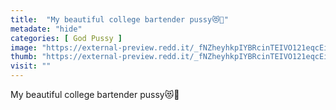 ```yaml
---
title:  "My beautiful college bartender pussy😻🍺"
metadate: "hide"
categories: [ God Pussy ]
image: "https://external-preview.redd.it/_fNZheyhkpIYBRcinTEIVO121eqcEiXRLOoFFM9vMi4.jpg?auto=webp&s=1ffad399cb6b7d5170d7ddeb14ff3d6c7b2f8c60"
thumb: "https://external-preview.redd.it/_fNZheyhkpIYBRcinTEIVO121eqcEiXRLOoFFM9vMi4.jpg?width=1080&crop=smart&auto=webp&s=58a358d75183ddfe05106cf002b3a1c8996e664a"
visit: ""
---
```

My beautiful college bartender pussy😻🍺
